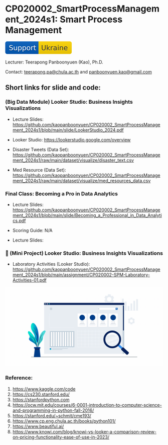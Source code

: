 # CP020002_SmartProcessManagement_2024s1: Smart Process Management

[![Support-Ukraine](https://raw.githubusercontent.com/kaopanboonyuen/2110446_DataScience_2021s2/main/img/Support-Ukraine-FFD500.svg)](https://supportukrainenow.org/)

Lecturer: Teerapong Panboonyuen (Kao), Ph.D.

Contact: teerapong.pa@chula.ac.th and panboonyuen.kao@gmail.com

## Short links for slide and code:

### (Big Data Module) Looker Studio: Business Insights Visualizations

- Lecture Slides: https://github.com/kaopanboonyuen/CP020002_SmartProcessManagement_2024s1/blob/main/slide/LookerStudio_2024.pdf

- Looker Studio: https://lookerstudio.google.com/overview
- Disaster Tweets (Data Set): https://github.com/kaopanboonyuen/CP020002_SmartProcessManagement_2024s1/raw/main/dataset/visualize/disaster_text.csv
- Med Resource (Data Set): https://github.com/kaopanboonyuen/CP020002_SmartProcessManagement_2024s1/raw/main/dataset/visualize/med_resources_data.csv

### Final Class: Becoming a Pro in Data Analytics

- Lecture Slides: https://github.com/kaopanboonyuen/CP020002_SmartProcessManagement_2024s1/blob/main/slide/Becoming_a_Professional_in_Data_Analytics.pdf
- Scoring Guide: N/A

- Lecture Slides: 

### :green_book: (Mini Project) Looker Studio: Business Insights Visualizations

- Laboratory Activities (Looker Studio): https://github.com/kaopanboonyuen/CP020002_SmartProcessManagement_2024s1/blob/main/assignment/CP020002-SPM-Laboratory-Activities-01.pdf

![](https://github.com/kaopanboonyuen/CP020002_SmartProcessManagement_2024s1/raw/main/img/vs_001.gif)

### Reference:

1. https://www.kaggle.com/code
2. https://cs230.stanford.edu/
3. https://stanfordpython.com
4. https://ocw.mit.edu/courses/6-0001-introduction-to-computer-science-and-programming-in-python-fall-2016/
5. https://stanford.edu/~schmit/cme193/
6. https://www.cp.eng.chula.ac.th/books/python101/
7. https://www.beautiful.ai/
8. https://www.knowi.com/blog/knowi-vs-looker-a-comparison-review-on-pricing-functionality-ease-of-use-in-2023/
